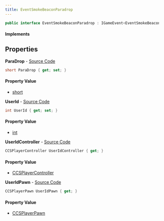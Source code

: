 ```yaml
---
title: EventSmokeBeaconParadrop
---
```


```csharp
public interface EventSmokeBeaconParadrop : IGameEvent<EventSmokeBeaconParadrop>
```

#### Implements

## Properties

**ParaDrop** - [Source Code](https://github.com/swiftly-solution/swiftlys2/blob/master/managed/src/SwiftlyS2.Generated/GameEvents/Interfaces/EventSmokeBeaconParadrop.cs#L38)

```csharp
short ParaDrop { get; set; }
```

#### Property Value

- [short](https://learn.microsoft.com/dotnet/api/system.int16)

**UserId** - [Source Code](https://github.com/swiftly-solution/swiftlys2/blob/master/managed/src/SwiftlyS2.Generated/GameEvents/Interfaces/EventSmokeBeaconParadrop.cs#L33)

```csharp
int UserId { get; set; }
```

#### Property Value

- [int](https://learn.microsoft.com/dotnet/api/system.int32)

**UserIdController** - [Source Code](https://github.com/swiftly-solution/swiftlys2/blob/master/managed/src/SwiftlyS2.Generated/GameEvents/Interfaces/EventSmokeBeaconParadrop.cs#L21)

```csharp
CCSPlayerController UserIdController { get; }
```

#### Property Value

- [CCSPlayerController](/docs/api/shared/schemadefinitions/ccsplayercontroller)

**UserIdPawn** - [Source Code](https://github.com/swiftly-solution/swiftlys2/blob/master/managed/src/SwiftlyS2.Generated/GameEvents/Interfaces/EventSmokeBeaconParadrop.cs#L27)

```csharp
CCSPlayerPawn UserIdPawn { get; }
```

#### Property Value

- [CCSPlayerPawn](/docs/api/shared/schemadefinitions/ccsplayerpawn)

